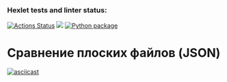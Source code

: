 ### Hexlet tests and linter status:
[![Actions Status](https://github.com/nanitll/python-project-lvl2/workflows/hexlet-check/badge.svg)](https://github.com/nanitll/python-project-lvl2/actions)
<a href="https://codeclimate.com/github/nanitll/python-project-lvl2/maintainability"><img src="https://api.codeclimate.com/v1/badges/6d7a557e97a5f1332ddd/maintainability" /></a>
[![Python package](https://github.com/nanitll/python-project-lvl2/actions/workflows/run-tests.yaml/badge.svg)](https://github.com/nanitll/python-project-lvl2/actions/workflows/run-tests.yaml)

<h1>Сравнение плоских файлов (JSON)</h2>

[![asciicast](https://asciinema.org/a/wbFkNsuhYFMxgGBaPPgtH1ton.svg)](https://asciinema.org/a/wbFkNsuhYFMxgGBaPPgtH1ton)
